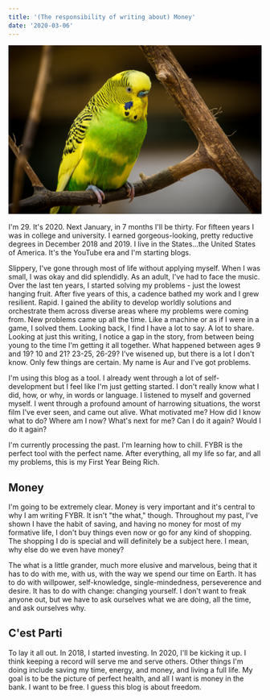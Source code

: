 ```yaml
---
title: '(The responsibility of writing about) Money'
date: '2020-03-06'
---
```


![photo](post1photo1.jpg)

I'm 29. It's 2020. Next January, in 7 months I'll be thirty. For fifteen years I was in college and university. I earned gorgeous-looking, pretty reductive degrees in December 2018 and 2019. I live in the States...the United States of America. It's the YouTube era and I'm starting blogs.

Slippery, I've gone through most of life without applying myself. When I was small, I was okay and did splendidly. As an adult, I've had to face the music. Over the last ten years, I started solving my problems - just the lowest hanging fruit. After five years of this, a cadence bathed my work and I grew resilient. Rapid. I gained the ability to develop worldly solutions and orchestrate them across diverse areas where my problems were coming from. New problems came up all the time. Like a machine or as if I were in a game, I solved them. Looking back, I find I have a lot to say. A lot to share. Looking at just this writing, I notice a gap in the story, from between being young to the time I'm getting it all together. What happened between ages 9 and 19? 10 and 21? 23-25, 26-29? I've wisened up, but there is a lot I don't know. Only few things are certain. My name is Aur and I've got problems.

I'm using this blog as a tool. I already went through a lot of self-development but I feel like I'm just getting started. I don't really know what I did, how, or why, in words or language. I listened to myself and governed myself. I went through a profound amount of harrowing situations, the worst film I've ever seen, and came out alive. What motivated me? How did I know what to do? Where am I now? What's next for me? Can I do it again? Would I do it again? 

I'm currently processing the past. I'm learning how to chill. FYBR is the perfect tool with the perfect name. After everything, all my life so far, and all my problems, this is my First Year Being Rich.

## Money

I'm going to be extremely clear. Money is very important and it's central to why I am writing FYBR. It isn't "the what," though. Throughout my past, I've shown I have the habit of saving, and having no money for most of my formative life, I don't buy things even now or go for any kind of shopping. The shopping I do is special and will definitely be a subject here. I mean, why else do we even have money? 

The what is a little grander, much more elusive and marvelous, being that it has to do with me, with us, with the way we spend our time on Earth. It has to do with willpower, self-knowledge, single-mindedness, perseverence and desire. It has to do with change: changing yourself. I don't want to freak anyone out, but we have to ask ourselves what we are doing, all the time, and ask ourselves why.

## C'est Parti

To lay it all out. In 2018, I started investing. In 2020, I'll be kicking it up. I think keeping a record will serve me and serve others. Other things I'm doing include saving my time, energy, and money, and living a full life. My goal is to be the picture of perfect health, and all I want is money in the bank. I want to be free. I guess this blog is about freedom.
